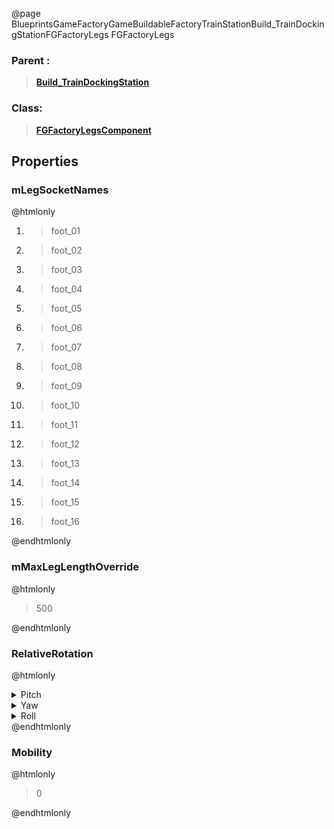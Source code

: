 @page BlueprintsGameFactoryGameBuildableFactoryTrainStationBuild_TrainDockingStationFGFactoryLegs FGFactoryLegs
### Parent :
<b><a href="_blueprints_game_factory_game_buildable_factory_train_station_build__train_docking_station.html"><blockquote>Build_TrainDockingStation</blockquote></a></b>
### Class:
<b><a href="_class_script_f_g_factory_legs_component.html"><blockquote>FGFactoryLegsComponent</blockquote></a></b>
## Properties
### mLegSocketNames
@htmlonly
<ol>
<li>
<blockquote>foot_01</blockquote>
</li>
<li>
<blockquote>foot_02</blockquote>
</li>
<li>
<blockquote>foot_03</blockquote>
</li>
<li>
<blockquote>foot_04</blockquote>
</li>
<li>
<blockquote>foot_05</blockquote>
</li>
<li>
<blockquote>foot_06</blockquote>
</li>
<li>
<blockquote>foot_07</blockquote>
</li>
<li>
<blockquote>foot_08</blockquote>
</li>
<li>
<blockquote>foot_09</blockquote>
</li>
<li>
<blockquote>foot_10</blockquote>
</li>
<li>
<blockquote>foot_11</blockquote>
</li>
<li>
<blockquote>foot_12</blockquote>
</li>
<li>
<blockquote>foot_13</blockquote>
</li>
<li>
<blockquote>foot_14</blockquote>
</li>
<li>
<blockquote>foot_15</blockquote>
</li>
<li>
<blockquote>foot_16</blockquote>
</li>
</ol>
@endhtmlonly

### mMaxLegLengthOverride
@htmlonly
<blockquote>500</blockquote>
@endhtmlonly

### RelativeRotation
@htmlonly
<details>
 <summary>Pitch</summary>
<blockquote>0</blockquote>
</details>
<details>
 <summary>Yaw</summary>
<blockquote>-179.9999542236328</blockquote>
</details>
<details>
 <summary>Roll</summary>
<blockquote>0</blockquote>
</details>
@endhtmlonly

### Mobility
@htmlonly
<blockquote>0</blockquote>
@endhtmlonly

